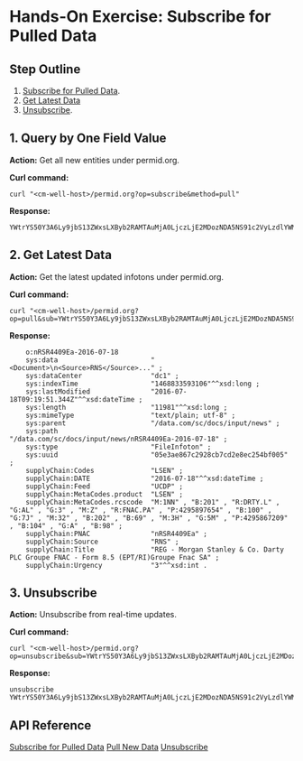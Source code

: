 # Hands-On Exercise: Subscribe for Pulled Data #

## Step Outline ##

1. [Subscribe for Pulled Data](#hdr1).
2. [Get Latest Data](#hdr2)
3. [Unsubscribe](#hdr3).

<a name="hdr1"></a>
## 1. Query by One Field Value ##

**Action:** Get all new entities under permid.org.

**Curl command:**

    curl "<cm-well-host>/permid.org?op=subscribe&method=pull"

**Response:**

    YWtrYS50Y3A6Ly9jbS13ZWxsLXByb2RAMTAuMjA0LjczLjE2MDozNDA5NS91c2VyLzdlYWM2NzI3
    
<a name="hdr2"></a>
## 2. Get Latest Data ##

**Action:** Get the latest updated infotons under permid.org.

**Curl command:**

    curl "<cm-well-host>/permid.org?op=pull&sub=YWtrYS50Y3A6Ly9jbS13ZWxsLXByb2RAMTAuMjA0LjczLjE2MDozNDA5NS91c2VyLzdlYWM2NzI3&format=text"

**Response:**

    	o:nRSR4409Ea-2016-07-18
        sys:data                       "<Document>\n<Source>RNS</Source>..." ;
        sys:dataCenter                 "dc1" ;
        sys:indexTime                  "1468833593106"^^xsd:long ;
        sys:lastModified               "2016-07-18T09:19:51.344Z"^^xsd:dateTime ;
        sys:length                     "11981"^^xsd:long ;
        sys:mimeType                   "text/plain; utf-8" ;
        sys:parent                     "/data.com/sc/docs/input/news" ;
        sys:path                       "/data.com/sc/docs/input/news/nRSR4409Ea-2016-07-18" ;
        sys:type                       "FileInfoton" ;
        sys:uuid                       "05e3ae867c2928cb7cd2e8ec254bf005" ;
        supplyChain:Codes              "LSEN" ;
        supplyChain:DATE               "2016-07-18"^^xsd:dateTime ;
        supplyChain:Feed               "UCDP" ;
        supplyChain:MetaCodes.product  "LSEN" ;
        supplyChain:MetaCodes.rcscode  "M:1NN" , "B:201" , "R:DRTY.L" , "G:AL" , "G:3" , "M:Z" , "R:FNAC.PA" , "P:4295897654" , "B:100" , "G:7J" , "M:32" , "B:202" , "B:69" , "M:3H" , "G:5M" , "P:4295867209" , "B:104" , "G:A" , "B:98" ;
        supplyChain:PNAC               "nRSR4409Ea" ;
        supplyChain:Source             "RNS" ;
        supplyChain:Title              "REG - Morgan Stanley & Co. Darty PLC Groupe FNAC - Form 8.5 (EPT/RI)Groupe Fnac SA" ;
        supplyChain:Urgency            "3"^^xsd:int .
   
<a name="hdr3"></a>
## 3. Unsubscribe ##

**Action:** Unsubscribe from real-time updates.

**Curl command:**

    curl "<cm-well-host>/permid.org?op=unsubscribe&sub=YWtrYS50Y3A6Ly9jbS13ZWxsLXByb2RAMTAuMjA0LjczLjE2MDozNDA5NS91c2VyLzdlYWM2NzI3"

**Response:**

    unsubscribe YWtrYS50Y3A6Ly9jbS13ZWxsLXByb2RAMTAuMjA0LjczLjE2MDozNDA5NS91c2VyLzdlYWM2NzI3

## API Reference ##
[Subscribe for Pulled Data](API.Subscribe.SubscribeForPulledData.md)
[Pull New Data](API.Subscribe.PullNewData.md)
[Unsubscribe](API.Subscribe.Unsubscribe.md)
